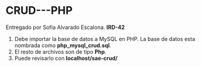 # CRUD---PHP
Entregado por Sofia Alvarado Escalona. **IRD-42**

1. Debe importar la base de datos a MySQL en PHP. La base de datos esta nombrada como **php_mysql_crud.sql**.
2. El resto de archivos son de tipo **Php**.
3. Puede revisarlo con **localhost/sae-crud/**
